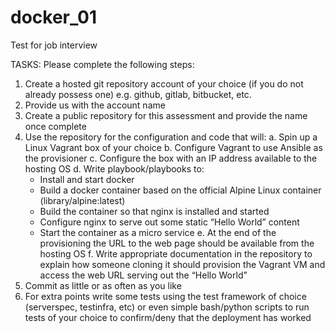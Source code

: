 # docker_01
  Test for job interview


TASKS:
Please complete the following steps:
   1. Create a hosted git repository account of your choice (if you do not already possess one) e.g. github, gitlab, bitbucket, etc.
   2. Provide us with the account name
   3. Create a public repository for this assessment and provide the name once complete
   4. Use the repository for the configuration and code that will:
      a. Spin up a Linux Vagrant box of your choice
      b. Configure Vagrant to use Ansible as the provisioner
      c. Configure the box with an IP address available to the hosting OS
      d. Write playbook/playbooks to:
         - Install and start docker
         - Build a docker container based on the official Alpine Linux container (library/alpine:latest)
         - Build the container so that nginx is installed and started
         - Configure nginx to serve out some static “Hello World” content
         - Start the container as a micro service
      e. At the end of the provisioning the URL to the web page should be available from the hosting OS
      f. Write appropriate documentation in the repository to explain how someone cloning it should provision the Vagrant VM and access the web URL serving out the “Hello World”
   5. Commit as little or as often as you like
   6. For  extra points write some tests using the test framework of choice (serverspec, testinfra, etc) or even simple bash/python scripts to run tests of your choice to confirm/deny that the deployment has worked
   
